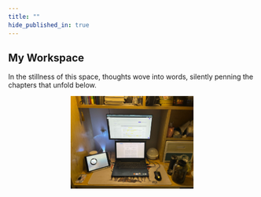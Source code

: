 ```yaml
---
title: ""
hide_published_in: true
---
```

## My Workspace
In the stillness of this space, thoughts wove into words, silently penning the chapters that unfold below.
<div style="text-align:center;">
  <img src="../images/18.jpg" alt="photo" width="250">
</div>
